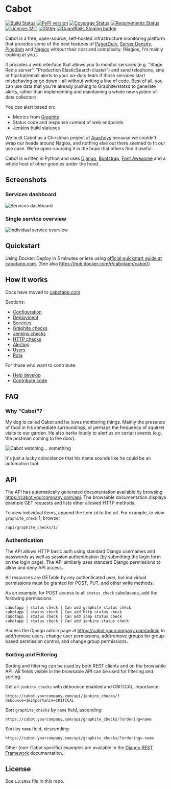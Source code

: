 Cabot
=====
[![Build Status](https://travis-ci.org/arachnys/cabot.svg?branch=master)](https://travis-ci.org/arachnys/cabot) 
[![PyPI version](https://badge.fury.io/py/cabot.svg)](https://badge.fury.io/py/cabot)
[![Coverage Status](https://codecov.io/github/arachnys/cabot/coverage.svg?branch=master)](https://codecov.io/github/arachnys/cabot?branch=master)
[![Requirements Status](https://requires.io/github/arachnys/cabot/requirements.svg?branch=master)](https://requires.io/github/arachnys/cabot/requirements/?branch=master)
[![License: MIT](https://img.shields.io/badge/License-MIT-yellow.svg)](https://opensource.org/licenses/MIT)
[![Gitter](https://img.shields.io/gitter/room/arachnys/cabot.svg)](https://gitter.im/arachnys/cabot) [![GuardRails Staging badge](https://badges.staging.guardrails.io/fictional-tribble/cabot.svg)](https://www.staging.guardrails.io)

Cabot is a free, open-source, self-hosted infrastructure monitoring platform that provides some of the best features of [PagerDuty](http://www.pagerduty.com), [Server Density](http://www.serverdensity.com), [Pingdom](http://www.pingdom.com) and [Nagios](http://www.nagios.org) without their cost and complexity. (Nagios, I'm mainly looking at you.)

It provides a web interface that allows you to monitor services (e.g. "Stage Redis server", "Production ElasticSearch cluster") and send telephone, sms or hipchat/email alerts to your on-duty team if those services start misbehaving or go down - all without writing a line of code. Best of all, you can use data that you're already pushing to Graphite/statsd to generate alerts, rather than implementing and maintaining a whole new system of data collectors.

You can alert based on:

*   Metrics from [Graphite](https://github.com/graphite-project/graphite-web)
*   Status code and response content of web endpoints
*   [Jenkins](http://jenkins-ci.org) build statuses

We built Cabot as a Christmas project at [Arachnys](https://www.arachnys.com) because we couldn't wrap our heads around Nagios, and nothing else out there seemed to fit our use case. We're open-sourcing it in the hope that others find it useful.

Cabot is written in Python and uses [Django](https://www.djangoproject.com/), [Bootstrap](http://getbootstrap.com/), [Font Awesome](http://fontawesome.io) and a whole host of other goodies under the hood.

## Screenshots

### Services dashboard

![Services dashboard](https://dl.dropboxusercontent.com/s/cgpxe3929is2uar/cabot-service-dashboard.png?dl=1&token_hash=AAHrlDisUzWRxpg892LhlKQWFRNSkZKD7l_zdSxND-YKhw)

### Single service overview

![Individual service overview](https://dl.dropboxusercontent.com/s/541p0kbq3pwone6/cabot-service-status.png?dl=1&token_hash=AAGpSI6lyHm3-xCQSFOyyZ_SkJOzfdMIxfa-gYgCVS25pw)

## Quickstart

Using Docker: Deploy in 5 minutes or less using [official quickstart guide at cabotapp.com](http://cabotapp.com/qs/quickstart.html). (See also https://hub.docker.com/r/cabotapp/cabot/)

## How it works

Docs have moved to [cabotapp.com](http://cabotapp.com)

Sections:

*   [Configuration](http://cabotapp.com/use/configuration.html)
*   [Deployment](http://cabotapp.com/use/deployment.html)
*   [Services](http://cabotapp.com/use/services.html)
*   [Graphite checks](http://cabotapp.com/use/graphite-checks.html)
*   [Jenkins checks](http://cabotapp.com/use/jenkins-checks.html)
*   [HTTP checks](http://cabotapp.com/use/http-checks.html)
*   [Alerting](http://cabotapp.com/use/alerting.html)
*   [Users](http://cabotapp.com/use/users.html)
*   [Rota](http://cabotapp.com/use/rota.html)

For those who want to contribute:

*   [Help develop](http://cabotapp.com/dev/get-started.html)
*   [Contribute code](http://cabotapp.com/dev/contribute-code.html)

## FAQ

### Why "Cabot"?

My dog is called Cabot and he loves monitoring things. Mainly the presence of food in his immediate surroundings, or perhaps the frequency of squirrel visits to our garden. He also barks loudly to alert us on certain events (e.g. the postman coming to the door).

![Cabot watching... something](https://dl.dropboxusercontent.com/sc/w0k0185wur929la/RN6X-PkZIl/0?dl=1&token_hash=AAEvyK-dMHsvMPwMsx89tSHXsUlMC8WN_fIu_H1Vo9wxWA)

It's just a lucky coincidence that his name sounds like he could be an automation tool.

## API

The API has automatically generated documentation available by browsing https://cabot.yourcompany.com/api.  The browsable documentation displays example GET requests and lists other allowed HTTP methods.  

To view individual items, append the item `id` to the url.  For example, to view `graphite_check` 1, browse:
```
/api/graphite_checks/1/
```

### Authentication

The API allows HTTP basic auth using standard Django usernames and passwords as well as session authentication (by submitting the login form on the login page).  The API similarly uses standard Django permissions to allow and deny API access.

All resources are GETable by any authenticated user, but individual permissions must be granted for POST, PUT, and other write methods.

As an example, for POST access to all `status_check` subclasses, add the following permissions:
```
cabotapp | status check | Can add graphite status check
cabotapp | status check | Can add http status check
cabotapp | status check | Can add icmp status check
cabotapp | status check | Can add jenkins status check
```

Access the Django admin page at https://cabot.yourcompany.com/admin to add/remove users, change user permissions, add/remove groups for group-based permission control, and change group permissions.

### Sorting and Filtering

Sorting and filtering can be used by both REST clients and on the browsable API.  All fields visible in the browsable API can be used for filtering and sorting.

Get all `jenkins_checks` with debounce enabled and CRITICAL importance:
```
https://cabot.yourcompany.com/api/jenkins_checks/?debounce=1&importance=CRITICAL
```

Sort `graphite_checks` by `name` field, ascending:
```
https://cabot.yourcompany.com/api/graphite_checks/?ordering=name
```

Sort by `name` field, descending:
```
https://cabot.yourcompany.com/api/graphite_checks/?ordering=-name
```

Other (non-Cabot specific) examples are available in the [Django REST Framework](http://www.django-rest-framework.org/api-guide/filtering#djangofilterbackend) documentation.

## License

See `LICENSE` file in this repo.
